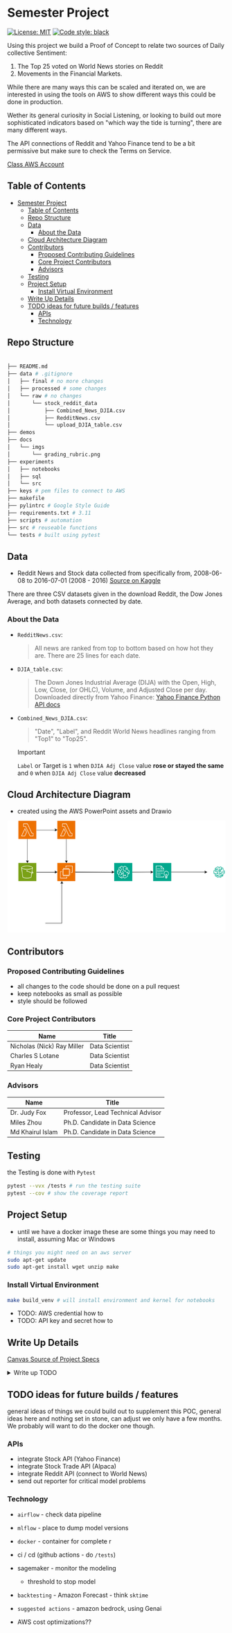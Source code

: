 # Semester Project

<a href="https://github.com/psf/black/blob/main/LICENSE"><img alt="License: MIT" src="https://black.readthedocs.io/en/stable/_static/license.svg"></a>
<a href="https://github.com/psf/black"><img alt="Code style: black" src="https://img.shields.io/badge/code%20style-black-000000.svg"></a>

 Using this project we build a Proof of Concept to relate two sources of Daily collective Sentiment:

 1) The Top 25 voted on World News stories on Reddit
 2) Movements in the Financial Markets.

 While there are many ways this can be scaled and iterated on, we are interested in using the tools on AWS to show different ways this could be done in production.

 Wether its general curiosity in Social Listening, or looking to build out more sophisticated indicators based on "which way the tide is turning", there are many different ways.

 The API connections of Reddit and Yahoo Finance tend to be a bit permissive but make sure to check the Terms on Service.

 [Class AWS Account](https://us-east-1.console.aws.amazon.com/console/home?region=us-east-1# )

## Table of Contents

- [Semester Project](#semester-project)
  - [Table of Contents](#table-of-contents)
  - [Repo Structure](#repo-structure)
  - [Data](#data)
    - [About the Data](#about-the-data)
  - [Cloud Architecture Diagram](#cloud-architecture-diagram)
  - [Contributors](#contributors)
    - [Proposed Contributing Guidelines](#proposed-contributing-guidelines)
    - [Core Project Contributors](#core-project-contributors)
    - [Advisors](#advisors)
  - [Testing](#testing)
  - [Project Setup](#project-setup)
    - [Install Virtual Environment](#install-virtual-environment)
  - [Write Up Details](#write-up-details)
  - [TODO ideas for future builds / features](#todo-ideas-for-future-builds--features)
    - [APIs](#apis)
    - [Technology](#technology)

## Repo Structure

```bash

├── README.md
├── data # .gitignore
│   ├── final # no more changes
│   ├── processed # some changes
│   └── raw # no changes
│       └── stock_reddit_data
│           ├── Combined_News_DJIA.csv
│           ├── RedditNews.csv
│           └── upload_DJIA_table.csv
├── demos
├── docs
│   └── imgs
│       └── grading_rubric.png
├── experiments
│   ├── notebooks
│   ├── sql
│   └── src
├── keys # pem files to connect to AWS
├── makefile
├── pylintrc # Google Style Guide
├── requirements.txt # 3.11
├── scripts # automation
├── src # reuseable functions
└── tests # built using pytest
```

## Data

- Reddit News and Stock data collected from specifically from, 2008-06-08 to 2016-07-01 (2008 - 2016) [Source on Kaggle](https://www.kaggle.com/datasets/aaron7sun/stocknews)

There are three CSV datasets given in the download Reddit, the Dow Jones Average, and both datasets connected by date.

### About the Data

- `RedditNews.csv`:
    >All news are ranked from top to bottom based on how hot they are. There are 25 lines for each date.

- `DJIA_table.csv`:
    > The Down Jones Industrial Average (DIJA) with the Open, High, Low, Close, (or OHLC), Volume, and Adjusted Close per day.
    > Downloaded directly from Yahoo Finance: [Yahoo Finance Python API docs](https://polygon.io/stocks?utm_term=yahoo%20finance%20api&utm_campaign=Stocks+-+USA&utm_source=adwords&utm_medium=ppc&hsa_acc=4299129556&hsa_cam=1330311037&hsa_grp=133850757326&hsa_ad=591580364583&hsa_src=g&hsa_tgt=kwd-2472582053&hsa_kw=yahoo%20finance%20api&hsa_mt=b&hsa_net=adwords&hsa_ver=3&gad_source=1&gclid=EAIaIQobChMI54izy8TyiAMVzXBHAR1_JBvoEAAYASAAEgJSuvD_BwE)

- `Combined_News_DJIA.csv`:
    >"Date", "Label", and Reddit World News headlines ranging from "Top1" to "Top25".

  >[!IMPORTANT]
  >`Label` or Target is `1` when `DJIA Adj Close` value **rose or stayed the same** and `0` when `DJIA Adj Close` value **decreased**

## Cloud Architecture Diagram

- created using the AWS PowerPoint assets and Drawio

![drawio archeiturue diagram](/Team%204/docs/imgs/project_start_modeling.drawio.png)

## Contributors

### Proposed Contributing Guidelines

* all changes to the code should be done on a pull request
* keep notebooks as small as possible
* style should be followed

### Core Project Contributors

| Name | Title |
|------|------|
|  Nicholas (Nick) Ray Miller    |  Data Scientist    |
|  Charles S Lotane    |  Data Scientist    |
|  Ryan Healy     |  Data Scientist    |

### Advisors

| Name | Title |
|------|------|
| Dr. Judy Fox     | Professor, Lead Technical Advisor      |
|  Miles Zhou     | Ph.D.  Candidate in Data Science    |
|   Md Khairul Islam   |    Ph.D.  Candidate in Data Science  ||

## Testing

the Testing is done with `Pytest`

```bash
pytest --vvx /tests # run the testing suite
pytest --cov # show the coverage report
```

## Project Setup

- until we have a docker image these are some things you may need to install, assuming Mac or Windows

```bash
# things you might need on an aws server
sudo apt-get update
sudo apt-get install wget unzip make
```

### Install Virtual Environment

```bash
make build_venv # will install environment and kernel for notebooks
```

- TODO: AWS credential how to
- TODO: API key and secret how to

## Write Up Details

[Canvas Source of Project Specs](https://canvas.its.virginia.edu/courses/121565/pages/review-semester-project?module_item_id=1220357)

<details><summary> Write up TODO</summary>

- `Introduction`: Describe your project scenario. Starting out, what did you hope to accomplish/learn?
  
- `The Data`: Describe your data set and its significance. Where did you obtain this data set from? Why did you choose the data set that you did? Indicate if you carried out any preprocessing/data cleaning/outlier removal, and so on to sanitize your data.
  
- `Experimental Design`: Describe briefly your process, starting from where you obtained your data all the way to means of obtaining results/output.

- `Beyond the original specifications`: Highlight clearly what things you did that went beyond the original specifications. That is, discuss what you implemented that would count toward the extra-credit portion of this project (see section below).
  
- `Results`: Display and discuss the results. Describe what you have learned and mention the relevance/significance of the results you have obtained.
  
- `Testing`: Describe what testing you did. Describe the unit tests that you wrote. Show a sample run of 1 or 2 of your tests (screen captures or copy-and-paste is fine).
  
- `Conclusions`: Summarize your findings, explain how these results could be used by others (if applicable), and describe ways you could improve your program. You could describe ways you might like to expand the functionality of your program if given more time.

</details>

## TODO ideas for future builds / features

general ideas of things we could build out to supplement this POC, general ideas here and nothing set in stone, can adjust we only have a few months.
We probably will want to do the docker one though.

### APIs

- integrate Stock API (Yahoo Finance)
- integrate Stock Trade API (Alpaca)
- integrate Reddit API (connect to World News)
- send out reporter for critical model problems

### Technology

- `airflow` - check data pipeline
- `mlflow` - place to dump model versions
- `docker` - container for complete r
- ci / cd (github actions - do `/tests`)
- sagemaker - monitor the modeling
  - threshold to stop model

- `backtesting` - Amazon Forecast - think `sktime`
- `suggested actions` - amazon bedrock, using Genai

- AWS cost optimizations??
